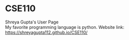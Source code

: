 # CSE110
Shreya Gupta's User Page <br />
My favorite programming language is python.
Website link: 
https://shreyagupta112.github.io/CSE110/
